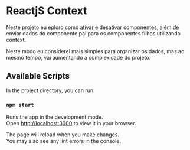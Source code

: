# ReactjS Context

Neste projeto eu eploro como ativar e desativar componentes, além de enviar dados
do componente pai para os componentes filhos utilizando context.

Neste modo eu considerei mais simples para organizar os dados, mas ao mesmo tempo, vai aumentando
a complexidade do projeto.

## Available Scripts

In the project directory, you can run:

### `npm start`

Runs the app in the development mode.\
Open [http://localhost:3000](http://localhost:3000) to view it in your browser.

The page will reload when you make changes.\
You may also see any lint errors in the console.